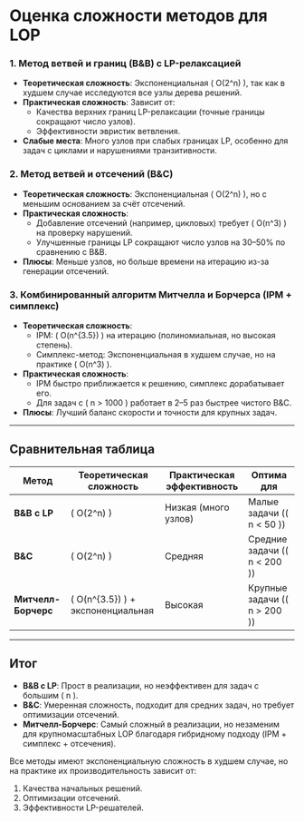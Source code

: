 # Оценка сложности методов для LOP

### 1. **Метод ветвей и границ (B&B) с LP-релаксацией**
- **Теоретическая сложность**: Экспоненциальная \( O(2^n) \), так как в худшем случае исследуются все узлы дерева решений.
- **Практическая сложность**: Зависит от:
  - Качества верхних границ LP-релаксации (точные границы сокращают число узлов).
  - Эффективности эвристик ветвления.
- **Слабые места**: Много узлов при слабых границах LP, особенно для задач с циклами и нарушениями транзитивности.

### 2. **Метод ветвей и отсечений (B&C)**
- **Теоретическая сложность**: Экспоненциальная \( O(2^n) \), но с меньшим основанием за счёт отсечений.
- **Практическая сложность**:
  - Добавление отсечений (например, цикловых) требует \( O(n^3) \) на проверку нарушений.
  - Улучшенные границы LP сокращают число узлов на 30–50% по сравнению с B&B.
- **Плюсы**: Меньше узлов, но больше времени на итерацию из-за генерации отсечений.

### 3. **Комбинированный алгоритм Митчелла и Борчерса (IPM + симплекс)**
- **Теоретическая сложность**:
  - IPM: \( O(n^{3.5}) \) на итерацию (полиномиальная, но высокая степень).
  - Симплекс-метод: Экспоненциальная в худшем случае, но на практике \( O(n^3) \).
- **Практическая сложность**:
  - IPM быстро приближается к решению, симплекс дорабатывает его.
  - Для задач с \( n > 1000 \) работает в 2–5 раз быстрее чистого B&C.
- **Плюсы**: Лучший баланс скорости и точности для крупных задач.

---

## **Сравнительная таблица**
| **Метод**           | Теоретическая сложность             | Практическая эффективность | Оптима для                     |
| ------------------- | ----------------------------------- | -------------------------- | ------------------------------ |
| **B&B с LP**        | \( O(2^n) \)                        | Низкая (много узлов)       | Малые задачи (\( n < 50 \))    |
| **B&C**             | \( O(2^n) \)                        | Средняя                    | Средние задачи (\( n < 200 \)) |
| **Митчелл-Борчерс** | \( O(n^{3.5}) \) + экспоненциальная | Высокая                    | Крупные задачи (\( n > 200 \)) |

---

## **Итог**
- **B&B с LP**: Прост в реализации, но неэффективен для задач с большим \( n \).
- **B&C**: Умеренная сложность, подходит для средних задач, но требует оптимизации отсечений.
- **Митчелл-Борчерс**: Самый сложный в реализации, но незаменим для крупномасштабных LOP благодаря гибридному подходу (IPM + симплекс + отсечения).

Все методы имеют экспоненциальную сложность в худшем случае, но на практике их производительность зависит от:
1. Качества начальных решений.
2. Оптимизации отсечений.
3. Эффективности LP-решателей.